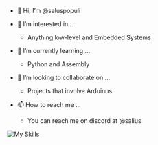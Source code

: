 - 👋 Hi, I’m @saluspopuli
- 👀 I’m interested in ...
  - Anything low-level and Embedded Systems
  
- 🌱 I’m currently learning ...
  - Python and Assembly
    
- 💞️ I’m looking to collaborate on ...
  - Projects that involve Arduinos

- 📫 How to reach me ...
  - You can reach me on discord at @salius

[![My Skills](https://skillicons.dev/icons?i=arduino,blender,c,cpp,java,mysql,pr,py)](https://skillicons.dev)
<!---
saluspopuli/saluspopuli is a ✨ special ✨ repository because its `README.md` (this file) appears on your GitHub profile.
You can click the Preview link to take a look at your changes.
--->
